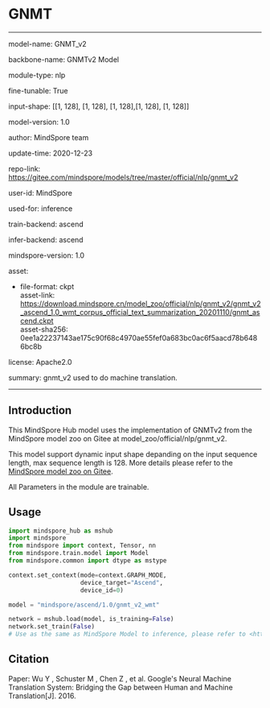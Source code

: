 # GNMT

---

model-name: GNMT_v2

backbone-name: GNMTv2 Model

module-type: nlp

fine-tunable: True

input-shape: [[1, 128], [1, 128], [1, 128],[1, 128], [1, 128]]

model-version: 1.0

author: MindSpore team

update-time: 2020-12-23

repo-link: <https://gitee.com/mindspore/models/tree/master/official/nlp/gnmt_v2>

user-id: MindSpore

used-for: inference

train-backend: ascend

infer-backend: ascend

mindspore-version: 1.0

asset:

-
    file-format: ckpt  
    asset-link: <https://download.mindspore.cn/model_zoo/official/nlp/gnmt_v2/gnmt_v2_ascend_1.0_wmt_corpus_official_text_summarization_20201110/gnmt_ascend.ckpt>  
    asset-sha256: 0ee1a22237143ae175c90f68c4970ae55fef0a683bc0ac6f5aacd78b6486bc8b  

license: Apache2.0

summary: gnmt_v2 used to do machine translation.

---

## Introduction

This MindSpore Hub model uses the implementation of GNMTv2 from the MindSpore model zoo on Gitee at model_zoo/official/nlp/gnmt_v2.

This model support dynamic input shape depanding on the input sequence length, max sequence length is 128. More details please refer to the [MindSpore model zoo on Gitee](https://gitee.com/mindspore/models/tree/master/official/nlp/gnmt_v2/README.md).

All Parameters in the module are trainable.

## Usage

```python
import mindspore_hub as mshub
import mindspore
from mindspore import context, Tensor, nn
from mindspore.train.model import Model
from mindspore.common import dtype as mstype

context.set_context(mode=context.GRAPH_MODE,
                    device_target="Ascend",
                    device_id=0)

model = "mindspore/ascend/1.0/gnmt_v2_wmt"

network = mshub.load(model, is_training=False)
network.set_train(False)
# Use as the same as MindSpore Model to inference, please refer to <https://gitee.com/mindspore/models/tree/master/official/nlp/gnmt_v2>.
```

## Citation

Paper: Wu Y , Schuster M , Chen Z , et al. Google's Neural Machine Translation System: Bridging the Gap between Human and Machine Translation[J]. 2016.
